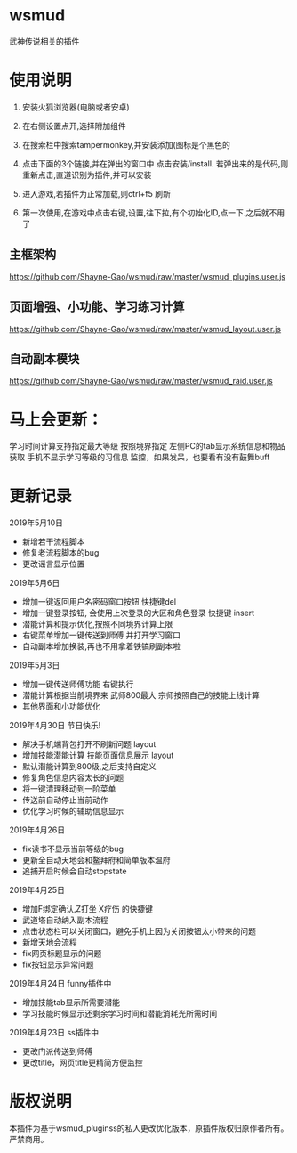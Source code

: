 # wsmud
武神传说相关的插件

# 使用说明
1. 安装火狐浏览器(电脑或者安卓)
2. 在右侧设置点开,选择附加组件
3. 在搜索栏中搜索tampermonkey,并安装添加(图标是个黑色的
4. 点击下面的3个链接,并在弹出的窗口中 点击安装/install.
      若弹出来的是代码,则重新点击,直道识别为插件,并可以安装
      
5. 进入游戏,若插件为正常加载,则ctrl+f5 刷新
6. 第一次使用,在游戏中点击右键,设置,往下拉,有个初始化ID,点一下.之后就不用了
## 主框架构

https://github.com/Shayne-Gao/wsmud/raw/master/wsmud_plugins.user.js
## 页面增强、小功能、学习练习计算
https://github.com/Shayne-Gao/wsmud/raw/master/wsmud_layout.user.js

## 自动副本模块
https://github.com/Shayne-Gao/wsmud/raw/master/wsmud_raid.user.js



# 马上会更新：
学习时间计算支持指定最大等级 按照境界指定
左侧PC的tab显示系统信息和物品获取
手机不显示学习等级的习信息
监控，如果发呆，也要看有没有鼓舞buff



# 更新记录 
2019年5月10日
- 新增若干流程脚本
- 修复老流程脚本的bug
- 更改谣言显示位置

2019年5月6日
- 增加一键返回用户名密码窗口按钮 快捷键del
- 增加一键登录按钮, 会使用上次登录的大区和角色登录 快捷键 insert
- 潜能计算和提示优化,按照不同境界计算上限
- 右键菜单增加一键传送到师傅 并打开学习窗口
- 自动副本增加换装,再也不用拿着铁镐刷副本啦

2019年5月3日
- 增加一键传送师傅功能 右键执行
- 潜能计算根据当前境界来 武师800最大  宗师按照自己的技能上线计算
- 其他界面和小功能优化

2019年4月30日
节日快乐!
- 解决手机端背包打开不刷新问题 layout
- 增加技能潜能计算 技能页面信息展示 layout
- 默认潜能计算到800级,之后支持自定义
- 修复角色信息内容太长的问题
- 将一键清理移动到一阶菜单
- 传送前自动停止当前动作
- 优化学习时候的辅助信息显示


2019年4月26日 
- fix读书不显示当前等级的bug
- 更新全自动天地会和鳌拜府和简单版本温府
- 追捕开启时候会自动stopstate

2019年4月25日 
- 增加F绑定确认,Z打坐 X疗伤 的快捷键
- 武道塔自动纳入副本流程
- 点击状态栏可以关闭窗口，避免手机上因为关闭按钮太小带来的问题
- 新增天地会流程
- fix网页标题显示的问题
- fix按钮显示异常问题


2019年4月24日  funny插件中  
- 增加技能tab显示所需要潜能
- 学习技能时候显示还剩余学习时间和潜能消耗光所需时间

2019年4月23日  ss插件中 
- 更改门派传送到师傅
- 更改title，网页title更精简方便监控




# 版权说明
本插件为基于wsmud_pluginss的私人更改优化版本，原插件版权归原作者所有。严禁商用。

